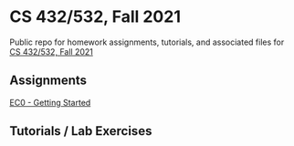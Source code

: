 # CS 432/532, Fall 2021

Public repo for homework assignments, tutorials, and associated files for [CS 432/532, Fall 2021](https://weiglemc.github.io/teaching/2021-fall-cs432532)

## Assignments

[EC0 - Getting Started](getting-started/README.md)

## Tutorials / Lab Exercises

